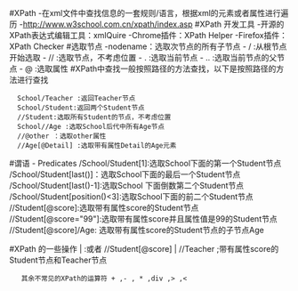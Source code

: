 #XPath
      -在xml文件中查找信息的一套规则/语言，根据xml的元素或者属性进行遍历
      -http://www.w3school.com.cn/xpath/index.asp
#XPath 开发工具
     -开源的XPath表达式编辑工具：xmlQuire
     -Chrome插件：XPath Helper
     -Firefox插件：XPath Checker
#选取节点
     -nodename：选取次节点的所有子节点
     - /  :从根节点开始选取
     - //  :选取节点，不考虑位置
     - . :选取当前节点
     - .. :选取当前节点的父节点
     - @ :选取属性 
#XPath中查找一般按照路径的方法查找，以下是按照路径的方法进行查找
      
      
      School/Teacher :返回Teacher节点
      School/Student:返回两个Student节点
      //Student:选取所有Student的节点，不考虑位置
      School//Age :选取School后代中所有Age节点
      //@other ：选取other属性
      //Age[@Detail] :选取带有属性Detail的Age元素
      
#谓语 - Predicates
     /School/Student[1]:选取School下面的第一个Student节点
     /School/Student[last()]：选取School下面的最后一个Student节点
     /School/Student[last()-1]:选取School 下面倒数第二个Student节点
     /School/Student[position()<3]:选取School下面的前二个Student节点
     //Student[@score]:选取带有属性score的Student节点
     //Student[@score="99"]:选取带有属性score并且属性值是99的Student节点
     //Student[@score]/Age: 选取带有属性score的Student节点的子节点Age
     
     
#XPath 的一些操作
       |  :或者
        //Student[@score] | //Teacher  ;带有属性score的Student节点和Teacher节点
        
       其余不常见的XPath的运算符 + ,- , * ,div ,> ,<
      
           

     